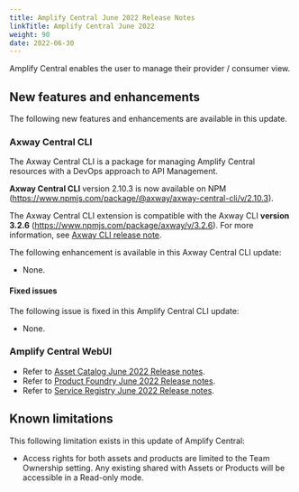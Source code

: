 ```yaml
---
title: Amplify Central June 2022 Release Notes
linkTitle: Amplify Central June 2022
weight: 90
date: 2022-06-30
---
```


Amplify Central enables the user to manage their provider / consumer view.

## New features and enhancements

The following new features and enhancements are available in this update.

### Axway Central CLI

The Axway Central CLI is a package for managing Amplify Central resources with a DevOps approach to API Management.

**Axway Central CLI** version 2.10.3 is now available on NPM (<https://www.npmjs.com/package/@axway/axway-central-cli/v/2.10.3>).

The Axway Central CLI extension is compatible with the Axway CLI **version 3.2.6** (<https://www.npmjs.com/package/axway/v/3.2.6>).
For more information, see [Axway CLI release note]([https://docs.axway.com/bundle/axwaycli-open-docs/page/docs/release_notes/3_2_6_20220630_relnote/index.html]).

The following enhancement is available in this Axway Central CLI update:

* None.

#### Fixed issues

The following issue is fixed in this Amplify Central CLI update:

* None.

### Amplify Central WebUI

* Refer to [Asset Catalog June 2022 Release notes](/docs/amplify_relnotes/20220630_catalog_relnotes).
* Refer to [Product Foundry June 2022 Release notes](/docs/amplify_relnotes/20220630_foundry_relnotes).
* Refer to [Service Registry June 2022 Release notes](/docs/amplify_relnotes/20220630_serviceregistry_relnotes).

## Known limitations

This following limitation exists in this update of Amplify Central:

* Access rights for both assets and products are limited to the Team Ownership setting.  Any existing shared with Assets or Products will be accessible in a Read-only mode.

